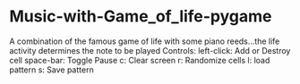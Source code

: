 # Music-with-Game_of_life-pygame
A combination of the famous game of life with some piano reeds...the life activity determines the note to be played
Controls:
left-click: Add or Destroy cell
space-bar: Toggle Pause
c: Clear screen
r: Randomize cells
l: load pattern
s: Save pattern
